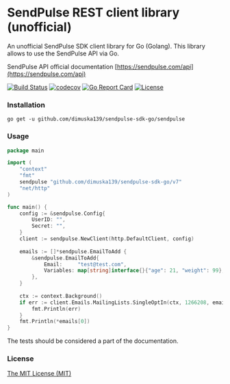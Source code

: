 # SendPulse REST client library (unofficial)
An unofficial SendPulse SDK client library for Go (Golang). This library allows to use 
the SendPulse API via Go.

SendPulse API official documentation [https://sendpulse.com/api](https://sendpulse.com/api)

[![Build Status](https://travis-ci.com/dimuska139/sendpulse-sdk-go.svg?branch=master)](https://travis-ci.org/dimuska139/sendpulse-sdk-go)
[![codecov](https://codecov.io/gh/dimuska139/sendpulse-sdk-go/branch/master/graph/badge.svg)](https://codecov.io/gh/dimuska139/sendpulse-sdk-go)
[![Go Report Card](https://goreportcard.com/badge/github.com/dimuska139/sendpulse-sdk-go)](https://goreportcard.com/report/github.com/dimuska139/sendpulse-sdk-go)
[![License](https://img.shields.io/github/license/mashape/apistatus.svg)](https://github.com/dimuska139/sendpulse-sdk-go/blob/master/LICENSE)

### Installation

```shell
go get -u github.com/dimuska139/sendpulse-sdk-go/sendpulse
```

### Usage
```go
package main

import (
    "context"
	"fmt"
	sendpulse "github.com/dimuska139/sendpulse-sdk-go/v7"
	"net/http"
)

func main() {
	config := &sendpulse.Config{
		UserID: "",
		Secret: "",
	}
	client := sendpulse.NewClient(http.DefaultClient, config)
	
	emails := []*sendpulse.EmailToAdd {
        &sendpulse.EmailToAdd{
            Email:     "test@test.com",
            Variables: map[string]interface{}{"age": 21, "weight": 99},
        },
    }
    
    ctx := context.Background()
    if err := client.Emails.MailingLists.SingleOptIn(ctx, 1266208, emails); err != nil {
        fmt.Println(err)
    }
    fmt.Println(*emails[0])
}
```

The tests should be considered a part of the documentation.

### License
[The MIT License (MIT)](LICENSE)
